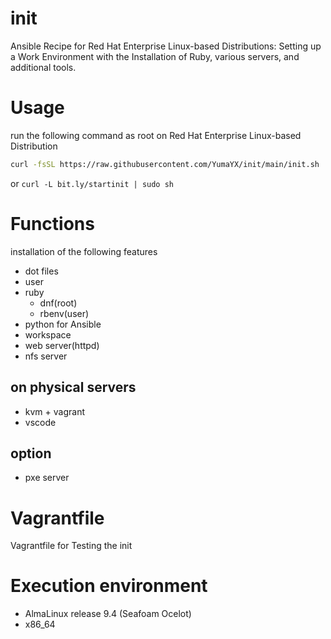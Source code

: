 # init

Ansible Recipe for Red Hat Enterprise Linux-based Distributions: Setting up a Work Environment with the Installation of Ruby, various servers, and additional tools.

# Usage

run the following command as root on Red Hat Enterprise Linux-based Distribution

```sh
curl -fsSL https://raw.githubusercontent.com/YumaYX/init/main/init.sh | sudo sh
```

or `curl -L bit.ly/startinit | sudo sh`

# Functions

installation of the following features

- dot files
- user
- ruby
  - dnf(root)
  - rbenv(user)
- python for Ansible
- workspace
- web server(httpd)
- nfs server

## on physical servers

- kvm + vagrant
- vscode

## option

- pxe server

# Vagrantfile

Vagrantfile for Testing the init

# Execution environment 

- AlmaLinux release 9.4 (Seafoam Ocelot)
- x86_64
